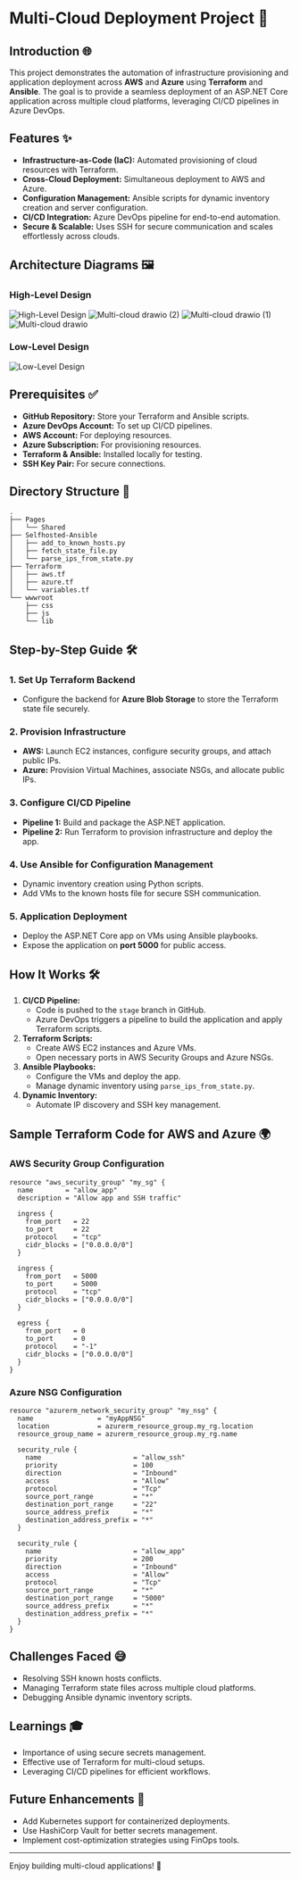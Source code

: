 # Multi-Cloud Deployment Project 🚀

## Introduction 🌐
This project demonstrates the automation of infrastructure provisioning and application deployment across **AWS** and **Azure** using **Terraform** and **Ansible**. The goal is to provide a seamless deployment of an ASP.NET Core application across multiple cloud platforms, leveraging CI/CD pipelines in Azure DevOps.

## Features ✨
- **Infrastructure-as-Code (IaC):** Automated provisioning of cloud resources with Terraform.
- **Cross-Cloud Deployment:** Simultaneous deployment to AWS and Azure.
- **Configuration Management:** Ansible scripts for dynamic inventory creation and server configuration.
- **CI/CD Integration:** Azure DevOps pipeline for end-to-end automation.
- **Secure & Scalable:** Uses SSH for secure communication and scales effortlessly across clouds.

## Architecture Diagrams 🖼️

### High-Level Design
![High-Level Design](https://via.placeholder.com/600x400.png?text=High-Level+Design+Diagram)
![Multi-cloud drawio (2)](https://github.com/user-attachments/assets/c7fd62a6-c3c1-42d9-8aa2-f43b7ed49971)
![Multi-cloud drawio (1)](https://github.com/user-attachments/assets/e8d700cc-bb18-4566-a43a-39c3f3fae5da)
![Multi-cloud drawio](https://github.com/user-attachments/assets/37439e93-dfd3-40b5-acc2-5b55bfd91ec1)

### Low-Level Design
![Low-Level Design](https://via.placeholder.com/600x400.png?text=Low-Level+Design+Diagram)

## Prerequisites ✅
- **GitHub Repository:** Store your Terraform and Ansible scripts.
- **Azure DevOps Account:** To set up CI/CD pipelines.
- **AWS Account:** For deploying resources.
- **Azure Subscription:** For provisioning resources.
- **Terraform & Ansible:** Installed locally for testing.
- **SSH Key Pair:** For secure connections.

## Directory Structure 📁
```
.
├── Pages
│   └── Shared
├── Selfhosted-Ansible
│   ├── add_to_known_hosts.py
│   ├── fetch_state_file.py
│   └── parse_ips_from_state.py
├── Terraform
│   ├── aws.tf
│   ├── azure.tf
│   └── variables.tf
└── wwwroot
    ├── css
    ├── js
    └── lib
```

## Step-by-Step Guide 🛠️

### 1. Set Up Terraform Backend
- Configure the backend for **Azure Blob Storage** to store the Terraform state file securely.

### 2. Provision Infrastructure
- **AWS:** Launch EC2 instances, configure security groups, and attach public IPs.
- **Azure:** Provision Virtual Machines, associate NSGs, and allocate public IPs.

### 3. Configure CI/CD Pipeline
- **Pipeline 1:** Build and package the ASP.NET application.
- **Pipeline 2:** Run Terraform to provision infrastructure and deploy the app.

### 4. Use Ansible for Configuration Management
- Dynamic inventory creation using Python scripts.
- Add VMs to the known hosts file for secure SSH communication.

### 5. Application Deployment
- Deploy the ASP.NET Core app on VMs using Ansible playbooks.
- Expose the application on **port 5000** for public access.

## How It Works 🛠️
1. **CI/CD Pipeline:**
   - Code is pushed to the `stage` branch in GitHub.
   - Azure DevOps triggers a pipeline to build the application and apply Terraform scripts.
2. **Terraform Scripts:**
   - Create AWS EC2 instances and Azure VMs.
   - Open necessary ports in AWS Security Groups and Azure NSGs.
3. **Ansible Playbooks:**
   - Configure the VMs and deploy the app.
   - Manage dynamic inventory using `parse_ips_from_state.py`.
4. **Dynamic Inventory:**
   - Automate IP discovery and SSH key management.

## Sample Terraform Code for AWS and Azure 🌍

### AWS Security Group Configuration
```hcl
resource "aws_security_group" "my_sg" {
  name        = "allow_app"
  description = "Allow app and SSH traffic"

  ingress {
    from_port   = 22
    to_port     = 22
    protocol    = "tcp"
    cidr_blocks = ["0.0.0.0/0"]
  }

  ingress {
    from_port   = 5000
    to_port     = 5000
    protocol    = "tcp"
    cidr_blocks = ["0.0.0.0/0"]
  }

  egress {
    from_port   = 0
    to_port     = 0
    protocol    = "-1"
    cidr_blocks = ["0.0.0.0/0"]
  }
}
```

### Azure NSG Configuration
```hcl
resource "azurerm_network_security_group" "my_nsg" {
  name                = "myAppNSG"
  location            = azurerm_resource_group.my_rg.location
  resource_group_name = azurerm_resource_group.my_rg.name

  security_rule {
    name                       = "allow_ssh"
    priority                   = 100
    direction                  = "Inbound"
    access                     = "Allow"
    protocol                   = "Tcp"
    source_port_range          = "*"
    destination_port_range     = "22"
    source_address_prefix      = "*"
    destination_address_prefix = "*"
  }

  security_rule {
    name                       = "allow_app"
    priority                   = 200
    direction                  = "Inbound"
    access                     = "Allow"
    protocol                   = "Tcp"
    source_port_range          = "*"
    destination_port_range     = "5000"
    source_address_prefix      = "*"
    destination_address_prefix = "*"
  }
}
```

## Challenges Faced 😅
- Resolving SSH known hosts conflicts.
- Managing Terraform state files across multiple cloud platforms.
- Debugging Ansible dynamic inventory scripts.

## Learnings 🎓
- Importance of using secure secrets management.
- Effective use of Terraform for multi-cloud setups.
- Leveraging CI/CD pipelines for efficient workflows.

## Future Enhancements 🚀
- Add Kubernetes support for containerized deployments.
- Use HashiCorp Vault for better secrets management.
- Implement cost-optimization strategies using FinOps tools.

---
Enjoy building multi-cloud applications! 🌟

